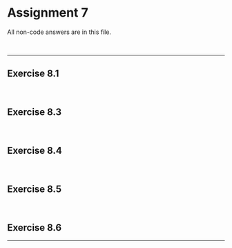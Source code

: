 # Assignment 7

All non-code answers are in this file.

</br>

---

## Exercise 8.1

</br>

## Exercise 8.3

</br>

## Exercise 8.4

</br>

## Exercise 8.5

</br>

## Exercise 8.6

</b>

---
